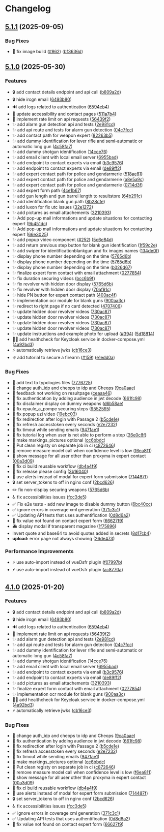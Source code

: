 # Changelog

## [5.1.1](https://github.com/dnum-mi/basegun/compare/basegun-v5.1.0...basegun-v5.1.1) (2025-09-05)


### Bug Fixes

* :construction_worker: fix image build ([#862](https://github.com/dnum-mi/basegun/issues/862)) ([bf3636d](https://github.com/dnum-mi/basegun/commit/bf3636de1c6dfef937205539a3956196e28b864e))

## [5.1.0](https://github.com/dnum-mi/basegun/compare/basegun-v5.0.0...basegun-v5.1.0) (2025-05-30)


### Features

* :lock: add contact details endpoint and api call ([b809a2d](https://github.com/dnum-mi/basegun/commit/b809a2d4a61f78a8761dedcf3dbd3c7bae26cb97))
* :lock: hide ircgn email ([6493b80](https://github.com/dnum-mi/basegun/commit/6493b80f3a966d749af95b658fab8d2f30e37c2d))
* :loud_sound: add logs related to authentication ([6594eb4](https://github.com/dnum-mi/basegun/commit/6594eb40beb8ad0324fd1ead58ab3e5dc6cb6a43))
* :memo: update accessibility and contact pages ([511a7b4](https://github.com/dnum-mi/basegun/commit/511a7b41da0fa877cd015784aca9b87348bcd841))
* :passport_control: implement rate limit on api requests ([56439f2](https://github.com/dnum-mi/basegun/commit/56439f2613ff4f87cef85ae8ef3cefe0871ad554))
* :sparkles: add alarm gun detection api and tests ([2e981cd](https://github.com/dnum-mi/basegun/commit/2e981cdcbb4168f21e819489e80a3b3185f81aad))
* :sparkles: add api route and tests for alarm gun detection ([04c7fcc](https://github.com/dnum-mi/basegun/commit/04c7fcc840c93afe0445299ef3ae4b38f5bf1557))
* :sparkles: add contact path for weapon expert ([82263b5](https://github.com/dnum-mi/basegun/commit/82263b5ce4f0aa5b297111a9bc59f350351b7cd4))
* :sparkles: add dummy identification for lever rifle and semi-automatic or automatic long gun ([4c58fa7](https://github.com/dnum-mi/basegun/commit/4c58fa723d16081c5db4afa54fe1723e0b88781c))
* :sparkles: add dummy shotgun identification ([14cce76](https://github.com/dnum-mi/basegun/commit/14cce766c58f4012004daf47e2ed29f3113cac77))
* :sparkles: add email client with local email server ([6955bad](https://github.com/dnum-mi/basegun/commit/6955bad8b7fbe3f57a8b0396218723d9bfe453aa))
* :sparkles: add endpoint to contact experts via email ([b3c9576](https://github.com/dnum-mi/basegun/commit/b3c9576ffe419875aa5d96d560238897345c03f4))
* :sparkles: add endpoint to contact experts via email ([de89ff2](https://github.com/dnum-mi/basegun/commit/de89ff24098359e11e2e2e52280ebc8d26923d9e))
* :sparkles: add expert contact path for police and gendarmerie ([518ae81](https://github.com/dnum-mi/basegun/commit/518ae8141ae0ce5a5ddc47600df571ac3b815a4c))
* :sparkles: add expert contact path for police and gendarmerie ([a8e5a9c](https://github.com/dnum-mi/basegun/commit/a8e5a9c7c85caff65ff83249557ccd0bb5358876))
* :sparkles: add expert contact path for police and gendarmerie ([0714d3f](https://github.com/dnum-mi/basegun/commit/0714d3f868226b740d7d5b90093329003d3d2957))
* :sparkles: add expert form path ([4ce1b67](https://github.com/dnum-mi/basegun/commit/4ce1b6715a83ebf905f6b7ff18a5f124a69557eb))
* :sparkles: add gun length and gun barrel length to resultstore ([64b291c](https://github.com/dnum-mi/basegun/commit/64b291cc042e64206881688dcd5c55d968eacfa2))
* :sparkles: add identification blank gun path ([8b28cfe](https://github.com/dnum-mi/basegun/commit/8b28cfe70e596c08e705e7f19ec9c57231500247))
* :sparkles: add luxon for fix utc issues ([32e1272](https://github.com/dnum-mi/basegun/commit/32e1272e4196e7f2d4b217664fdbad47e59c7883))
* :sparkles: add pictures as email attachements ([3210393](https://github.com/dnum-mi/basegun/commit/321039395f118846cd01f2b783d193f38f5a554e))
* :sparkles: Add pop-up mail informations and update situations for contacting expert ([9b451dc](https://github.com/dnum-mi/basegun/commit/9b451dc6b1c009133a91dbbca35325c52ed2d09f))
* :sparkles: Add pop-up mail informations and update situations for contacting expert ([66e3025](https://github.com/dnum-mi/basegun/commit/66e3025d6f03de51a6aca0e352f736d3da6f0d8e))
* :sparkles: add popup video component ([#252](https://github.com/dnum-mi/basegun/issues/252)) ([5c6e84d](https://github.com/dnum-mi/basegun/commit/5c6e84d49009adb3694617013fa6b70f1d28dc7b))
* :sparkles: add return previous step button for blank gun identification ([1f59c2e](https://github.com/dnum-mi/basegun/commit/1f59c2ee1a311519cda85b88fd3b5b7621e18753))
* :sparkles: add swiper for identificationblankgun and fix images names ([134de0f](https://github.com/dnum-mi/basegun/commit/134de0f04a19106f247a9005a034966094c4dd85))
* :sparkles: display phone number depending on the time ([5765d6b](https://github.com/dnum-mi/basegun/commit/5765d6b6c2f8e620a8dc3363a4247a66aa8bdee3))
* :sparkles: display phone number depending on the time ([5765d6b](https://github.com/dnum-mi/basegun/commit/5765d6b6c2f8e620a8dc3363a4247a66aa8bdee3))
* :sparkles: display phone number depending on the time ([b026d67](https://github.com/dnum-mi/basegun/commit/b026d67bf567d0b91a1cd5bb4bd66349300b4554))
* :sparkles: finalize expert form contact with email attachment ([0277854](https://github.com/dnum-mi/basegun/commit/0277854a5bc027d69cf2b0217d80865511f31e14))
* :sparkles: fix duration securing videos ([bcc6b9f](https://github.com/dnum-mi/basegun/commit/bcc6b9ff8bf8100e247cfd57d0f6e008871f0716))
* :sparkles: fix revolver with hidden door display ([5765d6b](https://github.com/dnum-mi/basegun/commit/5765d6b6c2f8e620a8dc3363a4247a66aa8bdee3))
* :sparkles: fix revolver with hidden door display ([70af91c](https://github.com/dnum-mi/basegun/commit/70af91c4bd42d8053478ea21b256bfe16e815f97))
* :sparkles: hide PN button for expert contact path ([400ac4f](https://github.com/dnum-mi/basegun/commit/400ac4f17c543984f19aeb3fd8c17cfc68b0ea51))
* :sparkles: implementation ocr module for blank guns ([900aa3c](https://github.com/dnum-mi/basegun/commit/900aa3c108cbfadcd9138b395dcfc447f95c0f1b))
* :sparkles: redirect to right page if no card detected ([4707406](https://github.com/dnum-mi/basegun/commit/470740622526752eb15162a58d09ab239df68ddd))
* :sparkles: update hidden door revolver videos ([730ac87](https://github.com/dnum-mi/basegun/commit/730ac8702c3d39622ee5a894703d5eaa37c4b89a))
* :sparkles: update hidden door revolver videos ([730ac87](https://github.com/dnum-mi/basegun/commit/730ac8702c3d39622ee5a894703d5eaa37c4b89a))
* :sparkles: update hidden door revolver videos ([730ac87](https://github.com/dnum-mi/basegun/commit/730ac8702c3d39622ee5a894703d5eaa37c4b89a))
* :sparkles: update hidden door revolver videos ([730ac87](https://github.com/dnum-mi/basegun/commit/730ac8702c3d39622ee5a894703d5eaa37c4b89a))
* :sparkles: update instructions and example photo for upload ([#394](https://github.com/dnum-mi/basegun/issues/394)) ([5d18814](https://github.com/dnum-mi/basegun/commit/5d188140963846511f6dcc66fa080eb9514964aa))
* :technologist: add healthcheck for Keycloak service in docker-compose.yml ([4a92bd3](https://github.com/dnum-mi/basegun/commit/4a92bd39b5b3f838b04405d2fc7ec187b23a4fff))
* :zap: automatically retrieve jwks ([cb16ce3](https://github.com/dnum-mi/basegun/commit/cb16ce30f0c5a876f282fbab2c4033a05388b030))
* ❇️ add tutorial to secure a firearm ([#159](https://github.com/dnum-mi/basegun/issues/159)) ([e1edd0a](https://github.com/dnum-mi/basegun/commit/e1edd0a49a666beb8fe1cf085e9533ac210603f5))


### Bug Fixes

* :bug: add text to typologies files ([7776725](https://github.com/dnum-mi/basegun/commit/7776725d1913865f2d52493649440110188a608f))
* :bug: change auth_idp and cheops to idp and Cheops ([9ca0aae](https://github.com/dnum-mi/basegun/commit/9ca0aaeb7825e404f60b8603ba80aeda3d020c23))
* :bug: feedback not working on resultpage ([ceaaa46](https://github.com/dnum-mi/basegun/commit/ceaaa46be6da067c2bfbdfbbca82c50ebbb17183))
* :bug: fix authentication by adding audience in jwt decode ([661fc98](https://github.com/dnum-mi/basegun/commit/661fc98a86433298b1ee9a416b4f63efe938f8ab))
* :bug: fix disclaimer display on dummy weapons ([d6b58ae](https://github.com/dnum-mi/basegun/commit/d6b58aeb41ca7c2f27f90e199319fa580cb16d30))
* :bug: fix epaule_a_pompe securing steps ([9552595](https://github.com/dnum-mi/basegun/commit/95525957b6d956a3caa21633401f3792cc6cbd15))
* :bug: fix popup uzi video ([19ebc03](https://github.com/dnum-mi/basegun/commit/19ebc03e5b92eb7c02533ad6de0ebb6fc5ddbdc7))
* :bug: fix redirection after login with Passage 2 ([b5cde1e](https://github.com/dnum-mi/basegun/commit/b5cde1ee3cb358c255a994f3e5a418e6283052bd))
* :bug: fix refresh accesstoken every seconds ([e2e7232](https://github.com/dnum-mi/basegun/commit/e2e723240bafbae667571a8e98fbc7f62c566c0a))
* :bug: fix timout while sending emails ([9471ae1](https://github.com/dnum-mi/basegun/commit/9471ae1481f1395a015e756bfceac36534bb3fca))
* :bug: fix tutorial log when user is not able to perform a step ([36e0c8f](https://github.com/dnum-mi/basegun/commit/36e0c8fba688560cb571493ae7623b43a1a29002))
* :bug: make markings_pictures optional ([cc6bbdc](https://github.com/dnum-mi/basegun/commit/cc6bbdc47c9ba82fa5880c136a822c16b1ad81af))
* :bug: Put clean registy on separate job in ci ([c872646](https://github.com/dnum-mi/basegun/commit/c8726468fd0f948f9dc56eaa2a808337db89d072))
* :bug: remove measure model call when confidence level is low ([f6ea811](https://github.com/dnum-mi/basegun/commit/f6ea81108d4839591b39dbb7c6dd9fa2ccacf143))
* :bug: show message for all user other than proxyma in expert contact ([00a3d09](https://github.com/dnum-mi/basegun/commit/00a3d09ee97c658386f8bc1a4839a403447ac4c0))
* :construction_worker: fix ci build reusable workflow ([db4a4f9](https://github.com/dnum-mi/basegun/commit/db4a4f9c354d4cc1fc3480d682e02192c0a792f2))
* :green_heart: fix release please config ([3b16040](https://github.com/dnum-mi/basegun/commit/3b160402ee236e8acc7743e4498031251441ebb0))
* :lipstick: use alerts instead of modal for expert form submission ([714487f](https://github.com/dnum-mi/basegun/commit/714487f44d6c06d77cdaa5cda08b9fca8eb86457))
* :lock: set server_tokens to off in nginx conf ([2bcd626](https://github.com/dnum-mi/basegun/commit/2bcd6268394a2d7a1698a7b57288aea7296ee1ce))
* :pencil2: fix non-display securing weapons ([5765d6b](https://github.com/dnum-mi/basegun/commit/5765d6b6c2f8e620a8dc3363a4247a66aa8bdee3))
* :wheelchair: fix accessibilities issues ([fcc3de5](https://github.com/dnum-mi/basegun/commit/fcc3de5cd10084c00b3c7dc94b4ec524a8e6c7b0))
* :white_check_mark: Fix e2e tests - add new image to disable dummy button ([6bc40cc](https://github.com/dnum-mi/basegun/commit/6bc40cc9c80180af886136e7cfc049d005806f04))
* :white_check_mark: ignore errors in coverage xml generation ([371c3c1](https://github.com/dnum-mi/basegun/commit/371c3c1247840cdf51576667dce6010620c9e182))
* :white_check_mark: Updating API tests that uses authentification ([0d8d6a2](https://github.com/dnum-mi/basegun/commit/0d8d6a234efb166895e2a629a0a625004cb34764))
* 🐛 fix value not found on contact expert form ([66627f9](https://github.com/dnum-mi/basegun/commit/66627f9e0c53aeb35362cc43c3eec46b109b99ca))
* 🚑 display modal if transparent magazine ([1f75896](https://github.com/dnum-mi/basegun/commit/1f75896929777cb01c1b1f3166a04446882b990c))
* Invert quote and base64 to avoid quotes added in secrets ([8d17cb4](https://github.com/dnum-mi/basegun/commit/8d17cb4d9bcca2f1dafb839ed66a553b37a69583))
* **upload:** error page not always showing ([26de473](https://github.com/dnum-mi/basegun/commit/26de4739312fa0d798e5823a30e305455ef1ef00))


### Performance Improvements

* :zap: use auto-import instead of vueDsfr plugin ([f07997b](https://github.com/dnum-mi/basegun/commit/f07997ba28381d01a7c8d66c3b97f1214ff6d6f4))
* :zap: use auto-import instead of vueDsfr plugin ([ac8770a](https://github.com/dnum-mi/basegun/commit/ac8770acf6488677843f7fea08213bc125e8105a))

## [4.1.0](https://github.com/dnum-mi/basegun/compare/v4.0.0...v4.1.0) (2025-01-20)


### Features

* :lock: add contact details endpoint and api call ([b809a2d](https://github.com/dnum-mi/basegun/commit/b809a2d4a61f78a8761dedcf3dbd3c7bae26cb97))
* :lock: hide ircgn email ([6493b80](https://github.com/dnum-mi/basegun/commit/6493b80f3a966d749af95b658fab8d2f30e37c2d))
* :loud_sound: add logs related to authentication ([6594eb4](https://github.com/dnum-mi/basegun/commit/6594eb40beb8ad0324fd1ead58ab3e5dc6cb6a43))
* :passport_control: implement rate limit on api requests ([56439f2](https://github.com/dnum-mi/basegun/commit/56439f2613ff4f87cef85ae8ef3cefe0871ad554))
* :sparkles: add alarm gun detection api and tests ([2e981cd](https://github.com/dnum-mi/basegun/commit/2e981cdcbb4168f21e819489e80a3b3185f81aad))
* :sparkles: add api route and tests for alarm gun detection ([04c7fcc](https://github.com/dnum-mi/basegun/commit/04c7fcc840c93afe0445299ef3ae4b38f5bf1557))
* :sparkles: add dummy identification for lever rifle and semi-automatic or automatic long gun ([4c58fa7](https://github.com/dnum-mi/basegun/commit/4c58fa723d16081c5db4afa54fe1723e0b88781c))
* :sparkles: add dummy shotgun identification ([14cce76](https://github.com/dnum-mi/basegun/commit/14cce766c58f4012004daf47e2ed29f3113cac77))
* :sparkles: add email client with local email server ([6955bad](https://github.com/dnum-mi/basegun/commit/6955bad8b7fbe3f57a8b0396218723d9bfe453aa))
* :sparkles: add endpoint to contact experts via email ([b3c9576](https://github.com/dnum-mi/basegun/commit/b3c9576ffe419875aa5d96d560238897345c03f4))
* :sparkles: add endpoint to contact experts via email ([de89ff2](https://github.com/dnum-mi/basegun/commit/de89ff24098359e11e2e2e52280ebc8d26923d9e))
* :sparkles: add pictures as email attachements ([3210393](https://github.com/dnum-mi/basegun/commit/321039395f118846cd01f2b783d193f38f5a554e))
* :sparkles: finalize expert form contact with email attachment ([0277854](https://github.com/dnum-mi/basegun/commit/0277854a5bc027d69cf2b0217d80865511f31e14))
* :sparkles: implementation ocr module for blank guns ([900aa3c](https://github.com/dnum-mi/basegun/commit/900aa3c108cbfadcd9138b395dcfc447f95c0f1b))
* :technologist: add healthcheck for Keycloak service in docker-compose.yml ([4a92bd3](https://github.com/dnum-mi/basegun/commit/4a92bd39b5b3f838b04405d2fc7ec187b23a4fff))
* :zap: automatically retrieve jwks ([cb16ce3](https://github.com/dnum-mi/basegun/commit/cb16ce30f0c5a876f282fbab2c4033a05388b030))


### Bug Fixes

* :bug: change auth_idp and cheops to idp and Cheops ([9ca0aae](https://github.com/dnum-mi/basegun/commit/9ca0aaeb7825e404f60b8603ba80aeda3d020c23))
* :bug: fix authentication by adding audience in jwt decode ([661fc98](https://github.com/dnum-mi/basegun/commit/661fc98a86433298b1ee9a416b4f63efe938f8ab))
* :bug: fix redirection after login with Passage 2 ([b5cde1e](https://github.com/dnum-mi/basegun/commit/b5cde1ee3cb358c255a994f3e5a418e6283052bd))
* :bug: fix refresh accesstoken every seconds ([e2e7232](https://github.com/dnum-mi/basegun/commit/e2e723240bafbae667571a8e98fbc7f62c566c0a))
* :bug: fix timout while sending emails ([9471ae1](https://github.com/dnum-mi/basegun/commit/9471ae1481f1395a015e756bfceac36534bb3fca))
* :bug: make markings_pictures optional ([cc6bbdc](https://github.com/dnum-mi/basegun/commit/cc6bbdc47c9ba82fa5880c136a822c16b1ad81af))
* :bug: Put clean registy on separate job in ci ([c872646](https://github.com/dnum-mi/basegun/commit/c8726468fd0f948f9dc56eaa2a808337db89d072))
* :bug: remove measure model call when confidence level is low ([f6ea811](https://github.com/dnum-mi/basegun/commit/f6ea81108d4839591b39dbb7c6dd9fa2ccacf143))
* :bug: show message for all user other than proxyma in expert contact ([00a3d09](https://github.com/dnum-mi/basegun/commit/00a3d09ee97c658386f8bc1a4839a403447ac4c0))
* :construction_worker: fix ci build reusable workflow ([db4a4f9](https://github.com/dnum-mi/basegun/commit/db4a4f9c354d4cc1fc3480d682e02192c0a792f2))
* :lipstick: use alerts instead of modal for expert form submission ([714487f](https://github.com/dnum-mi/basegun/commit/714487f44d6c06d77cdaa5cda08b9fca8eb86457))
* :lock: set server_tokens to off in nginx conf ([2bcd626](https://github.com/dnum-mi/basegun/commit/2bcd6268394a2d7a1698a7b57288aea7296ee1ce))
* :wheelchair: fix accessibilities issues ([fcc3de5](https://github.com/dnum-mi/basegun/commit/fcc3de5cd10084c00b3c7dc94b4ec524a8e6c7b0))
* :white_check_mark: ignore errors in coverage xml generation ([371c3c1](https://github.com/dnum-mi/basegun/commit/371c3c1247840cdf51576667dce6010620c9e182))
* :white_check_mark: Updating API tests that uses authentification ([0d8d6a2](https://github.com/dnum-mi/basegun/commit/0d8d6a234efb166895e2a629a0a625004cb34764))
* 🐛 fix value not found on contact expert form ([66627f9](https://github.com/dnum-mi/basegun/commit/66627f9e0c53aeb35362cc43c3eec46b109b99ca))
